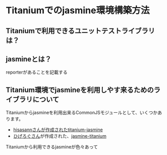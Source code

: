 # Titaniumでのjasmine環境構築方法

## Titaniumで利用できるユニットテストライブラリは？

## jasmineとは？

reporterがあることを記載する

## Titanium環境でjasmineを利用しやす来るためのライブラリについて

Titaniumからjasmineを利用出来るCommonJSモジュールとして、いくつかあります。


- [hisasannさんが作成されたtitanium-jasmine](https://github.com/hisasann/titanium-jasmine)
- [ひげろぐさん](http://higelog.brassworks.jp/)が作成された、[jasmine-titanium](https://github.com/akahigeg/jasmine-titanium)





Titaniumから利用できるjasmineが色々あって
